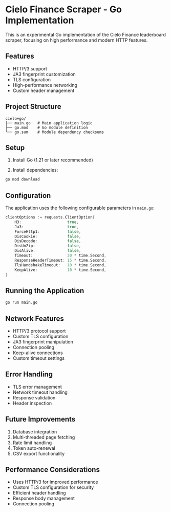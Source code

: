 # Cielo Finance Scraper - Go Implementation

This is an experimental Go implementation of the Cielo Finance leaderboard scraper, focusing on high performance and modern HTTP features.

## Features

- HTTP/3 support
- JA3 fingerprint customization
- TLS configuration
- High-performance networking
- Custom header management

## Project Structure

```
cielo+go/
├── main.go   # Main application logic
├── go.mod    # Go module definition
└── go.sum    # Module dependency checksums
```

## Setup

1. Install Go (1.21 or later recommended)

2. Install dependencies:
```bash
go mod download
```

## Configuration

The application uses the following configurable parameters in `main.go`:

```go
clientOptions := requests.ClientOption{
    H3:                    true,
    Ja3:                   true,
    ForceHttp1:            false,
    DisCookie:             false,
    DisDecode:             false,
    DisUnZip:              false,
    DisAlive:              false,
    Timeout:               30 * time.Second,
    ResponseHeaderTimeout: 15 * time.Second,
    TlsHandshakeTimeout:   10 * time.Second,
    KeepAlive:             10 * time.Second,
}
```

## Running the Application

```bash
go run main.go
```

## Network Features

- HTTP/3 protocol support
- Custom TLS configuration
- JA3 fingerprint manipulation
- Connection pooling
- Keep-alive connections
- Custom timeout settings

## Error Handling

- TLS error management
- Network timeout handling
- Response validation
- Header inspection

## Future Improvements

1. Database integration
2. Multi-threaded page fetching
3. Rate limit handling
4. Token auto-renewal
5. CSV export functionality

## Performance Considerations

- Uses HTTP/3 for improved performance
- Custom TLS configuration for security
- Efficient header handling
- Response body management
- Connection pooling
